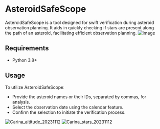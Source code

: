 # AsteroidSafeScope

AsteroidSafeScope is a tool designed for swift verification during asteroid observation planning. It aids in quickly checking if stars are present along the path of an asteroid, facilitating efficient observation planning.
![image](https://github.com/janandrzejewski/AsteroidSafeScope/assets/67760124/d9f0de39-cc3e-4d62-aa2c-8f6242eb404d)

## Requirements
- Python 3.8+

## Usage

To utilize AsteroidSafeScope:
- Provide the asteroid names or their IDs, separated by commas, for analysis.
- Select the observation date using the calendar feature.
- Confirm the selection to initiate the verification process.


![Carina_altitude_20231112](https://github.com/janandrzejewski/AsteroidSafeScope/assets/67760124/35d31300-5785-4ca7-af6a-e137ce68eed3)
![Carina_stars_20231112](https://github.com/janandrzejewski/AsteroidSafeScope/assets/67760124/8a637a15-af5e-4371-8cd1-5c843dc19ab4)
